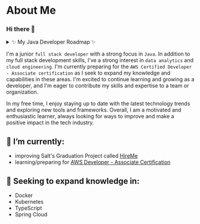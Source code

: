 # About Me
### Hi there 👋

<details>
<summary>✨ My Java Developer Roadmap ✨</summary>
 <summary>As a junior full stack developer, my developer roadmap involves a number of concepts and technologies that I have learnt over the years.</summary>
 <summary>This table shows a timeframe of my development journey.</summary>
 <summary>Some concepts may reappear more than once as revisiting topics are essential.</summary>
 <summary>The most bottom is the recent concept learnt / in progress.</summary>
  
 | 2020    | 2021 | 2022 | 2023 |
 | ------- |----- | ---- | ---- |
 | AWS SAA | HTML | Tableau
 | Python  | CSS  | DataGrip
 || JavaScript | Python
 || Linux | Java
 || MySQL | Github
 ||| IntelliJ
 ||| Core Java
 ||| Unit Test
 ||| REST API
 ||| Spring Boot
 ||| Maven
 ||| Docker
 ||| MySQL / NoSQL / PostgreSQL
 ||| MongoDB & Atlas
 ||| VS Code
 ||| ESLint
 ||| NodeJS
 ||| DOM Manipulation
 ||| ES7
 ||| npm
 ||| React
 ||| CSS Modules
 ||| Mocha / Chai / Jest / Cypress
 ||| Next.js
 ||| Microsoft Azure
 ||| Github Actions & Workflows
 ||| Spring Security
 ||| Next Authentication
 ||| Google Maps API
 ||| Tailwind CSS
 ||| Railway.app
 ||| AWS DA
 
</details>

I'm a junior `full stack developer` with a strong focus in `Java`. In addition to my full stack development skills, I've a strong interest in `data analytics` and `cloud engineering`. I'm currently preparing for the `AWS Certified Developer - Associate certification` as I seek to expand my knowledge and capabilities in these areas. I'm excited to continue learning and growing as a developer, and I'm eager to contribute my skills and expertise to a team or organization.

In my free time, I enjoy staying up to date with the latest technology trends and exploring new tools and frameworks. Overall, I am a motivated and enthusiastic learner, always looking for ways to improve and make a positive impact in the tech industry.

## 🔭 I’m currently:
-  improving Salt's Graduation Project called [HireMe](https://github.com/omgshalihin/skillsondemand)
-  learning/preparing for [AWS Developer - Associate Certification](https://aws.amazon.com/certification/certified-developer-associate/)
 
## 🌱 Seeking to expand knowledge in:
- Docker
- Kubernetes
- TypeScript
- Spring Cloud





<!--
**omgshalihin/omgshalihin** is a ✨ _special_ ✨ repository because its `README.md` (this file) appears on your GitHub profile.

Here are some ideas to get you started:

- 👯 I’m looking to collaborate on ...
- 🤔 I’m looking for help with ...
- 💬 Ask me about ...
- 📫 How to reach me: ...
- 😄 Pronouns: ...
- ⚡ Fun fact: ...
-->
